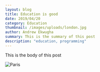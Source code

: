 ```yaml
---
layout: blog
title: Education is good
date: 2019/04/20
category: Education
thumbnail: /images/uploads/london.jpg
author: Andrew Ekwugha
summary: This is the summary of this post
description: "education, programming"
---
```


This is the body of this post

![Paris](/images/uploads/paris.jpg)
